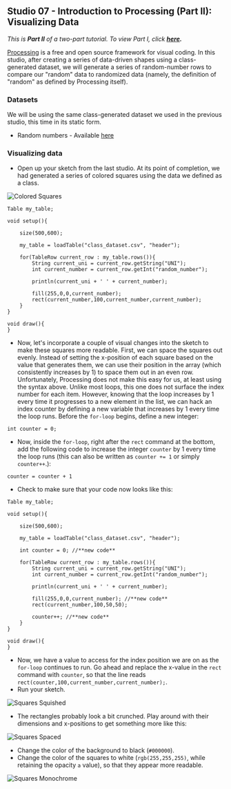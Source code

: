 ## Studio 07 - Introduction to Processing (Part II): Visualizing Data

_This is **Part II** of a two-part tutorial. To view Part I, click **[here](https://github.com/emilyfuhrman/datavis_design/blob/master/2017_Summer/Studios/06_Introduction_to_Processing_Part_1_Creating_Data-Driven_Shapes_Using_Processing.md).**_

[Processing](https://processing.org/) is a free and open source framework for visual coding. In this studio, after creating a series of data-driven shapes using a class-generated dataset, we will generate a series of random-number rows to compare our "random" data to randomized data (namely, the definition of "random" as defined by Processing itself). 

### Datasets

We will be using the same class-generated dataset we used in the previous studio, this time in its static form.

* Random numbers - Available [here](https://github.com/emilyfuhrman/datavis_design/blob/master/2017_Summer/Data/07/class_dataset.csv)

### Visualizing data

* Open up your sketch from the last studio. At its point of completion, we had generated a series of colored squares using the data we defined as a class.

![Colored Squares](https://github.com/emilyfuhrman/datavis_design/blob/master/2017_Summer/Studios/Images/07/01_Colored_Squares.png)

```
Table my_table;

void setup(){
	
	size(500,600);

	my_table = loadTable("class_dataset.csv", "header");

	for(TableRow current_row : my_table.rows()){
		String current_uni = current_row.getString("UNI");
		int current_number = current_row.getInt("random_number"); 

		println(current_uni + ' ' + current_number);
    
		fill(255,0,0,current_number);
		rect(current_number,100,current_number,current_number); 
	}
}

void draw(){
}
```

* Now, let's incorporate a couple of visual changes into the sketch to make these squares more readable. First, we can space the squares out evenly. Instead of setting the x-position of each square based on the value that generates them, we can use their position in the array (which consistently increases by 1) to space them out in an even row. Unfortunately, Processing does not make this easy for us, at least using the syntax above. Unlike most loops, this one does not surface the index number for each item. However, knowing that the loop increases by 1 every time it progresses to a new element in the list, we can hack an index counter by defining a new variable that increases by 1 every time the loop runs. Before the `for-loop` begins, define a new integer:

`int counter = 0;`

* Now, inside the `for-loop`, right after the `rect` command at the bottom, add the following code to increase the integer `counter` by 1 every time the loop runs (this can also be written as `counter += 1` or simply `counter++`.):

`counter = counter + 1`

* Check to make sure that your code now looks like this: 

```
Table my_table;

void setup(){
  
	size(500,600);

	my_table = loadTable("class_dataset.csv", "header");

	int counter = 0; //**new code**

	for(TableRow current_row : my_table.rows()){
		String current_uni = current_row.getString("UNI");
		int current_number = current_row.getInt("random_number"); 

		println(current_uni + ' ' + current_number);
    
		fill(255,0,0,current_number); //**new code**
		rect(current_number,100,50,50); 
    
		counter++; //**new code**
	}
}

void draw(){
}
```

* Now, we have a value to access for the index position we are on as the `for-loop` continues to run. Go ahead and replace the x-value in the `rect` command with `counter`, so that the line reads `rect(counter,100,current_number,current_number);`.
* Run your sketch.

![Squares Squished](https://github.com/emilyfuhrman/datavis_design/blob/master/2017_Summer/Studios/Images/07/02_Squares_Squished.png)

* The rectangles probably look a bit crunched. Play around with their dimensions and x-positions to get something more like this:

![Squares Spaced](https://github.com/emilyfuhrman/datavis_design/blob/master/2017_Summer/Studios/Images/07/03_Squares_Spaced.png)

* Change the color of the background to black (`#000000`).
* Change the color of the squares to white (`rgb(255,255,255)`, while retaining the opacity `a` value), so that they appear more readable.

![Squares Monochrome](https://github.com/emilyfuhrman/datavis_design/blob/master/2017_Summer/Studios/Images/07/04_Squares_Monochrome.png)





















